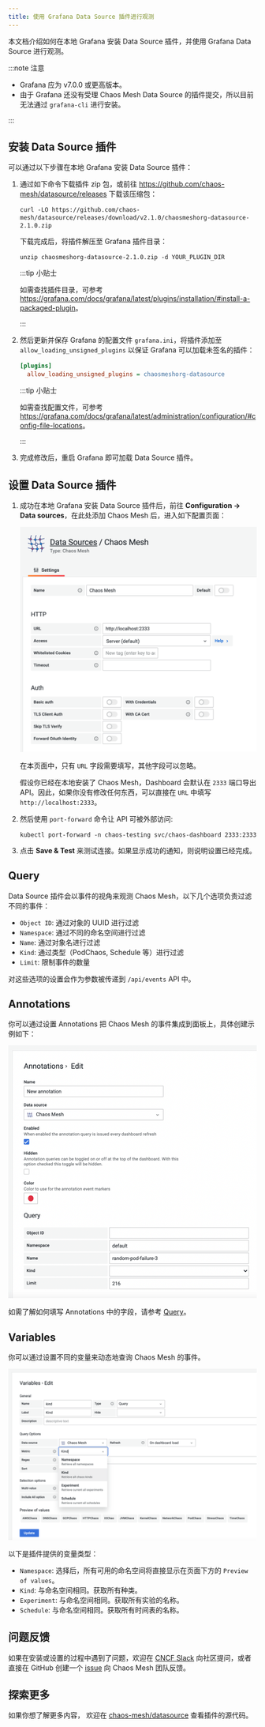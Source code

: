 ```yaml
---
title: 使用 Grafana Data Source 插件进行观测
---
```


本文档介绍如何在本地 Grafana 安装 Data Source 插件，并使用 Grafana Data Source 进行观测。

:::note 注意

- Grafana 应为 v7.0.0 或更高版本。
- 由于 Grafana 还没有受理 Chaos Mesh Data Source 的插件提交，所以目前无法通过 `grafana-cli` 进行安装。

:::

## 安装 Data Source 插件

可以通过以下步骤在本地 Grafana 安装 Data Source 插件：

1. 通过如下命令下载插件 zip 包，或前往 <https://github.com/chaos-mesh/datasource/releases> 下载该压缩包：

   ```shell
   curl -LO https://github.com/chaos-mesh/datasource/releases/download/v2.1.0/chaosmeshorg-datasource-2.1.0.zip
   ```

   下载完成后，将插件解压至 Grafana 插件目录：

   ```shell
   unzip chaosmeshorg-datasource-2.1.0.zip -d YOUR_PLUGIN_DIR
   ```

   :::tip 小贴士

   如需查找插件目录，可参考 <https://grafana.com/docs/grafana/latest/plugins/installation/#install-a-packaged-plugin>。

   :::

2. 然后更新并保存 Grafana 的配置文件 `grafana.ini`，将插件添加至 `allow_loading_unsigned_plugins` 以保证 Grafana 可以加载未签名的插件：

   ```ini
   [plugins]
     allow_loading_unsigned_plugins = chaosmeshorg-datasource
   ```

   :::tip 小贴士

   如需查找配置文件，可参考 <https://grafana.com/docs/grafana/latest/administration/configuration/#config-file-locations>。

   :::

3. 完成修改后，重启 Grafana 即可加载 Data Source 插件。

## 设置 Data Source 插件

1. 成功在本地 Grafana 安装 Data Source 插件后，前往 **Configuration -> Data sources**，在此处添加 Chaos Mesh 后，进入如下配置页面：

   ![配置页面](img/grafana/settings.png)

   在本页面中，只有 `URL` 字段需要填写，其他字段可以忽略。

   假设你已经在本地安装了 Chaos Mesh，Dashboard 会默认在 `2333` 端口导出 API。因此，如果你没有修改任何东西，可以直接在 `URL` 中填写 `http://localhost:2333`。

2. 然后使用 `port-forward` 命令让 API 可被外部访问:

   ```shell
   kubectl port-forward -n chaos-testing svc/chaos-dashboard 2333:2333
   ```

3. 点击 **Save & Test** 来测试连接。如果显示成功的通知，则说明设置已经完成。

## Query

Data Source 插件会以事件的视角来观测 Chaos Mesh，以下几个选项负责过滤不同的事件：

- `Object ID`: 通过对象的 UUID 进行过滤
- `Namespace`: 通过不同的命名空间进行过滤
- `Name`: 通过对象名进行过滤
- `Kind`: 通过类型（PodChaos, Schedule 等）进行过滤
- `Limit`: 限制事件的数量

对这些选项的设置会作为参数被传递到 `/api/events` API 中。

## Annotations

你可以通过设置 Annotations 把 Chaos Mesh 的事件集成到面板上，具体创建示例如下：

![Annotations](img/grafana/annotations.png)

如需了解如何填写 Annotations 中的字段，请参考 [Query](#query)。

## Variables

你可以通过设置不同的变量来动态地查询 Chaos Mesh 的事件。

![Variables](img/grafana/variables.png)

以下是插件提供的变量类型：

- `Namespace`: 选择后，所有可用的命名空间将直接显示在页面下方的 `Preview of values`。
- `Kind`: 与命名空间相同。获取所有种类。
- `Experiment`: 与命名空间相同。获取所有实验的名称。
- `Schedule`: 与命名空间相同。获取所有时间表的名称。

## 问题反馈

如果在安装或设置的过程中遇到了问题，欢迎在 [CNCF Slack](https://cloud-native.slack.com/archives/C0193VAV272) 向社区提问，或者直接在 GitHub 创建一个 [issue](https://github.com/chaos-mesh/datasource/issues) 向 Chaos Mesh 团队反馈。

## 探索更多

如果你想了解更多内容， 欢迎在 [chaos-mesh/datasource](https://github.com/chaos-mesh/datasource) 查看插件的源代码。
